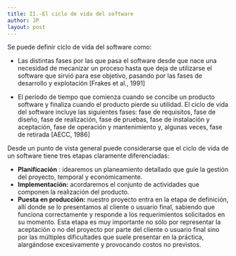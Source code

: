 ```yaml
---
title: II.-El ciclo de vida del software
author: JP
layout: post
---
```

Se puede definir ciclo de vida del software como:

- Las distintas fases por las que pasa el software desde que nace una necesidad de mecanizar un proceso hasta que deja de utilizarse el software que sirvió para ese objetivo, pasando por las fases de desarrollo y explotación [Frakes et al., 1991]
  
  
- El período de tiempo que comienza cuando se concibe un producto software y finaliza cuando el producto pierde su utilidad. El ciclo de vida del software incluye las siguientes fases: fase de requisitos, fase de diseño, fase de realización, fase de pruebas, fase de instalación y aceptación, fase de operación y mantenimiento y, algunas veces, fase de retirada [AECC, 1986]

Desde un punto de vista general puede considerarse que el ciclo de vida de un software tiene tres etapas claramente diferenciadas:

- **Planificación** : idearemos un planeamiento detallado que guíe la gestión del proyecto, temporal y económicamente.
- **Implementación:** acordaremos el conjunto de actividades que componen la realización del producto.
- **Puesta en producción:** nuestro proyecto entra en la etapa de definición, allí donde se lo presentamos al cliente o usuario final, sabiendo que funciona correctamente y responde a los requerimientos solicitados en su momento. Esta etapa es muy importante no sólo por representar la aceptación o no del proyecto por parte del cliente o usuario final sino por las múltiples dificultades que suele presentar en la práctica, alargándose excesivamente y provocando costos no previstos.
